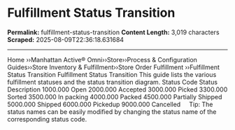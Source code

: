 # Fulfillment Status Transition

**Permalink:** fulfillment-status-transition
**Content Length:** 3,019 characters
**Scraped:** 2025-08-09T22:36:18.631684

---

Home &rsaquo;&rsaquo;Manhattan Active® Omni&rsaquo;&rsaquo;Store&rsaquo;&rsaquo;Process & Configuration Guides&rsaquo;&rsaquo;Store Inventory & Fulfillment&rsaquo;&rsaquo;Store Order Fulfillment ››Fulfillment Status Transition Fulfillment Status Transition This guide lists the various fulfillment statuses and the status transition diagram. Status Code Status Description 1000.000 Open 2000.000 Accepted 3000.000 Picked 3300.000 Sorted 3500.000 In packing 4000.000 Packed 4500.000 Partially Shipped 5000.000 Shipped 6000.000 Pickedup 9000.000 Cancelled &nbsp; &nbsp; Tip: The status names can be easily modified by changing the status name of the corresponding status code.